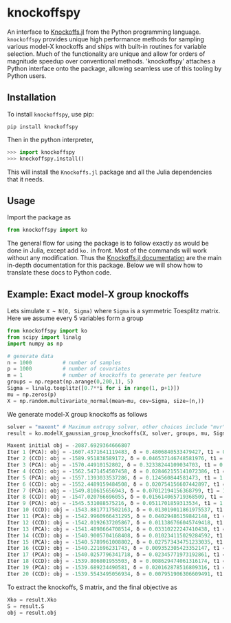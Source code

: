 # knockoffspy

An interface to [Knockoffs.jl](https://github.com/biona001/Knockoffs.jl) from the Python programming language. `knockoffspy` provides unique high performance methods for sampling various model-X knockoffs and ships with built-in routines for variable selection. Much of the functionality are unique and allow for orders of magnitude speedup over conventional methods. 'knockoffspy' attaches a Python interface onto the package, allowing seamless use of this tooling by Python users. 

## Installation

To install `knockoffspy`, use pip:
```
pip install knockoffspy
```
Then in the python interpreter,
```python
>>> import knockoffspy
>>> knockoffspy.install()
```
This will install the `Knockoffs.jl` package and all the Julia dependencies that it needs. 

## Usage

Import the package as
```python
from knockoffspy import ko
```
The general flow for using the package is to follow exactly as would be done in Julia, except add `ko.` in front. Most of the commands will work without any modification. Thus the [Knockoffs.jl documentation](https://biona001.github.io/Knockoffs.jl/dev/) are the main in-depth documentation for this package. Below we will show how to translate these docs to Python code.

## Example: Exact model-X group knockoffs

Lets simulate `X ~ N(0, Sigma)` where `Sigma` is a symmetric Toesplitz matrix. Here we assume every 5 variables form a group

```python
from knockoffspy import ko
from scipy import linalg
import numpy as np

# generate data
n = 1000          # number of samples
p = 1000          # number of covariates
m = 1             # number of knockoffs to generate per feature
groups = np.repeat(np.arange(0,200,1), 5)
Sigma = linalg.toeplitz([0.7**i for i in range(1, p+1)])
mu = np.zeros(p)
X = np.random.multivariate_normal(mean=mu, cov=Sigma, size=(n,))
```
We generate model-X group knockoffs as follows
```python
solver = "maxent" # Maximum entropy solver, other choices include "mvr", "sdp", "equi"
result = ko.modelX_gaussian_group_knockoffs(X, solver, groups, mu, Sigma, verbose=True)

Maxent initial obj = -2087.6929364666807
Iter 1 (PCA): obj = -1607.4371641119483, δ = 0.4806840533479427, t1 = 0.28, t2 = 0.46
Iter 2 (CCD): obj = -1589.951838589172, δ = 0.046537146748581976, t1 = 0.42, t2 = 1.28, t3 = 0.0
Iter 3 (PCA): obj = -1570.44910152802, δ = 0.32338244109034703, t1 = 0.67, t2 = 1.74
Iter 4 (CCD): obj = -1562.5471454507458, δ = 0.028462155141072386, t1 = 0.81, t2 = 2.56, t3 = 0.0
Iter 5 (PCA): obj = -1557.1393033537286, δ = 0.124560844581473, t1 = 1.04, t2 = 2.99
Iter 6 (CCD): obj = -1552.4489159484508, δ = 0.020754156607442897, t1 = 1.18, t2 = 3.81, t3 = 0.01
Iter 7 (PCA): obj = -1549.810615656943, δ = 0.07012194156368799, t1 = 1.43, t2 = 4.27
Iter 8 (CCD): obj = -1547.020766696055, δ = 0.015614065719368509, t1 = 1.56, t2 = 5.09, t3 = 0.01
Iter 9 (PCA): obj = -1545.531088575216, δ = 0.0511701859313534, t1 = 1.82, t2 = 5.58
Iter 10 (CCD): obj = -1543.8817717502163, δ = 0.013019011861975537, t1 = 1.95, t2 = 6.4, t3 = 0.01
Iter 11 (PCA): obj = -1542.9960966431295, δ = 0.04029486159842148, t1 = 2.23, t2 = 6.87
Iter 12 (CCD): obj = -1542.0192637205867, δ = 0.011386766045749418, t1 = 2.36, t2 = 7.69, t3 = 0.01
Iter 13 (PCA): obj = -1541.4898664708514, δ = 0.03310222247410438, t1 = 2.61, t2 = 8.17
Iter 14 (CCD): obj = -1540.9005704168408, δ = 0.010234115029284592, t1 = 2.74, t2 = 8.99, t3 = 0.01
Iter 15 (PCA): obj = -1540.5789961008802, δ = 0.027573434751233035, t1 = 3.5, t2 = 9.5
Iter 16 (CCD): obj = -1540.221696231743, δ = 0.009352305423352147, t1 = 3.62, t2 = 10.33, t3 = 0.01
Iter 17 (PCA): obj = -1540.0257796341718, δ = 0.02345771973192861, t1 = 4.15, t2 = 10.83
Iter 18 (CCD): obj = -1539.806801955503, δ = 0.008629474061316174, t1 = 4.28, t2 = 11.68, t3 = 0.02
Iter 19 (PCA): obj = -1539.689234490581, δ = 0.020162878516809316, t1 = 4.81, t2 = 12.21
Iter 20 (CCD): obj = -1539.5543495056934, δ = 0.007951906306609491, t1 = 4.93, t2 = 13.03, t3 = 0.02
```
To extract the knockoffs, S matrix, and the final objective as
```python
Xko = result.Xko
S = result.S
obj = result.obj
```